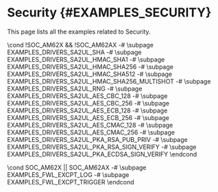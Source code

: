 #  Security {#EXAMPLES_SECURITY}

This page lists all the examples related to Security.

\cond !SOC_AM62X && !SOC_AM62AX
-# \subpage EXAMPLES_DRIVERS_SA2UL_SHA
-# \subpage EXAMPLES_DRIVERS_SA2UL_HMAC_SHA1
-# \subpage EXAMPLES_DRIVERS_SA2UL_HMAC_SHA256
-# \subpage EXAMPLES_DRIVERS_SA2UL_HMAC_SHA512
-# \subpage EXAMPLES_DRIVERS_SA2UL_HMAC_SHA256_MULTISHOT
-# \subpage EXAMPLES_DRIVERS_SA2UL_RNG
-# \subpage EXAMPLES_DRIVERS_SA2UL_AES_CBC_128
-# \subpage EXAMPLES_DRIVERS_SA2UL_AES_CBC_256
-# \subpage EXAMPLES_DRIVERS_SA2UL_AES_ECB_128
-# \subpage EXAMPLES_DRIVERS_SA2UL_AES_ECB_256
-# \subpage EXAMPLES_DRIVERS_SA2UL_AES_CMAC_128
-# \subpage EXAMPLES_DRIVERS_SA2UL_AES_CMAC_256
-# \subpage EXAMPLES_DRIVERS_SA2UL_PKA_RSA_PUB_PRIV
-# \subpage EXAMPLES_DRIVERS_SA2UL_PKA_RSA_SIGN_VERIFY
-# \subpage EXAMPLES_DRIVERS_SA2UL_PKA_ECDSA_SIGN_VERIFY
\endcond

\cond SOC_AM62X || SOC_AM62AX
-# \subpage EXAMPLES_FWL_EXCPT_LOG
-# \subpage EXAMPLES_FWL_EXCPT_TRIGGER
\endcond